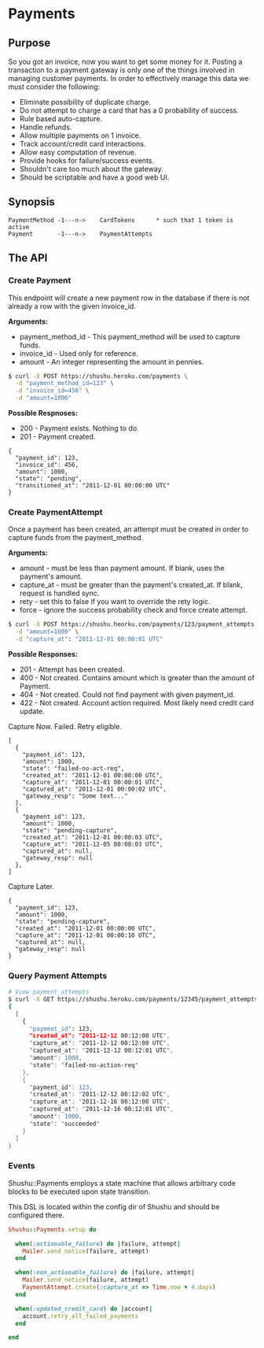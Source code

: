 # Payments

## Purpose

So you got an invoice, now you want to get some money for it.
Posting a transaction to a payment gateway is only one of the things involved in
managing customer payments. In order to effectively manage this data we must
consider the following:

* Eliminate possibility of duplicate charge.
* Do not attempt to charge a card that has a 0 probability of success.
* Rule based auto-capture.
* Handle refunds.
* Allow multiple payments on 1 invoice.
* Track account/credit card interactions.
* Allow easy computation of revenue.
* Provide hooks for failure/success events.
* Shouldn't care too much about the gateway.
* Should be scriptable and have a good web UI.

## Synopsis

```
PaymentMethod -1---n->    CardTokens      * such that 1 token is active
Payment       -1---n->    PaymentAttempts
```

## The API

### Create Payment

This endpoint will create a new payment row in the database if there is not already a
row with the given invoice_id.

**Arguments:**

* payment_method_id   - This payment_method will be used to capture funds.
* invoice_id          - Used only for reference.
* amount              - An integer representing the amount in pennies.

```bash
$ curl -X POST https://shushu.heroku.com/payments \
  -d "payment_method_id=123" \
  -d "invoice_id=456" \
  -d "amount=1000"
```

**Possible Respnoses:**

* 200 - Payment exists. Nothing to do.
* 201 - Payment created.

```
{
  "payment_id": 123,
  "invoice_id": 456,
  "amount": 1000,
  "state": "pending",
  "transitioned_at": "2011-12-01 00:00:00 UTC"
}
```

### Create PaymentAttempt

Once a payment has been created, an attempt must be created in order to capture
funds from the payment_method.

**Arguments:**

* amount - must be less than payment amount. If blank, uses the payment's amount.
* capture_at - must be greater than the payment's created_at. If blank, request is handled sync.
* rety - set this to false if you want to override the rety logic.
* force - ignore the success probability check and force create attempt.

```bash
$ curl -X POST https://shushu.heorku.com/payments/123/payment_attempts \
  -d "amount=1000" \
  -d "capture_at": "2011-12-01 00:00:01 UTC"
```

**Possible Responses:**

* 201 - Attempt has been created.
* 400 - Not created. Contains amount which is greater than the amount of Payment.
* 404 - Not created. Could not find payment with given payment_id.
* 422 - Not created. Account action required. Most likely need credit card update.

Capture Now. Failed. Retry eligible.

```
[
  {
    "payment_id": 123,
    "amount": 1000,
    "state": "failed-no-act-req",
    "created_at": "2011-12-01 00:00:00 UTC",
    "capture_at": "2011-12-01 00:00:01 UTC",
    "captured_at": "2011-12-01 00:00:02 UTC",
    "gateway_resp": "Some text..."
  },
  {
    "payment_id": 123,
    "amount": 1000,
    "state": "pending-capture",
    "created_at": "2011-12-01 00:00:03 UTC",
    "capture_at": "2011-12-05 00:00:03 UTC",
    "captured_at": null,
    "gateway_resp": null
  },
]
```

Capture Later.

```
{
  "payment_id": 123,
  "amount": 1000,
  "state": "pending-capture",
  "created_at": "2011-12-01 00:00:00 UTC",
  "capture_at": "2011-12-01 00:00:10 UTC",
  "captured_at": null,
  "gateway_resp": null
}
```

### Query Payment Attempts

```bash
# View payment_attempts
$ curl -X GET https://shushu.heroku.com/payments/12345/payment_attempts
{
  [
    {
      "payment_id": 123,
      "created_at": "2011-12-12 00:12:00 UTC",
      "capture_at": "2011-12-12 00:12:00 UTC",
      "captured_at": "2011-12-12 00:12:01 UTC",
      "amount": 1000,
      "state": "failed-no-action-req"
    },
    {
      "payment_id": 123,
      "created_at": "2011-12-12 00:12:02 UTC",
      "capture_at": "2011-12-16 00:12:00 UTC",
      "captured_at": "2011-12-16 00:12:01 UTC",
      "amount": 1000,
      "state": "succeeded"
    }
  ]
}
```


### Events

Shushu::Payments employs a state machine that allows arbitrary code blocks to be
executed upon state transition.

This DSL is located within the config dir of Shushu and should be configured
there.

```ruby
Shushu::Payments.setup do

  when(:actionable_failure) do |failure, attempt|
    Mailer.send_notice(failure, attempt)
  end

  when(:non_actionable_failure) do |failure, attempt|
    Mailer.send_notice(failure, attempt)
    PaymentAttempt.create(:capture_at => Time.now + 4.days)
  end

  when(:updated_credit_card) do |account|
    account.retry_all_failed_payments
  end

end
```
